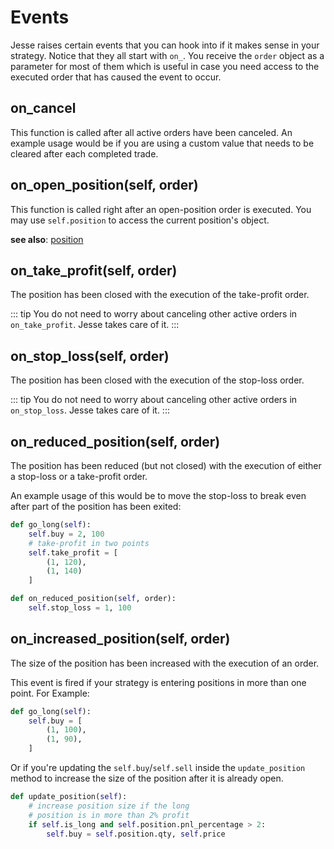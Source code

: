# Events

Jesse raises certain events that you can hook into if it makes sense in your strategy. Notice that they all start with `on_`. You receive the `order` object as a parameter for most of them which is useful in case you need access to the executed order that has caused the event to occur. 

## on_cancel
This function is called after all active orders have been canceled. An example usage would be if you are using a custom value that needs to be cleared after each completed trade. 

## on\_open\_position(self, order)
This function is called right after an open-position order is executed. You may use `self.position` to access the current position's object. 

**see also**: [position](api.html#position)

## on\_take\_profit(self, order)
The position has been closed with the execution of the take-profit order. 

::: tip 
You do not need to worry about canceling other active orders in `on_take_profit`. Jesse takes care of it. 
:::

## on\_stop\_loss(self, order)
The position has been closed with the execution of the stop-loss order. 

::: tip 
You do not need to worry about canceling other active orders in `on_stop_loss`. Jesse takes care of it. 
:::

## on\_reduced\_position(self, order)
The position has been reduced (but not closed) with the execution of either a stop-loss or a take-profit order. 

An example usage of this would be to move the stop-loss to break even after part of the position has been exited: 

```py 
def go_long(self):
    self.buy = 2, 100
    # take-profit in two points
    self.take_profit = [
        (1, 120), 
        (1, 140)
    ]

def on_reduced_position(self, order):
    self.stop_loss = 1, 100
```

## on\_increased\_position(self, order)
The size of the position has been increased with the execution of an order. 

This event is fired if your strategy is entering positions in more than one point. For Example: 

```py
def go_long(self):
    self.buy = [
        (1, 100), 
        (1, 90), 
    ]
```

Or if you're updating the `self.buy`/`self.sell` inside the `update_position` method to increase the size of the position after it is already open.

```py
def update_position(self):
    # increase position size if the long
    # position is in more than 2% profit
    if self.is_long and self.position.pnl_percentage > 2:
        self.buy = self.position.qty, self.price
```

<!-- ## on\_route\_open\_position -->
